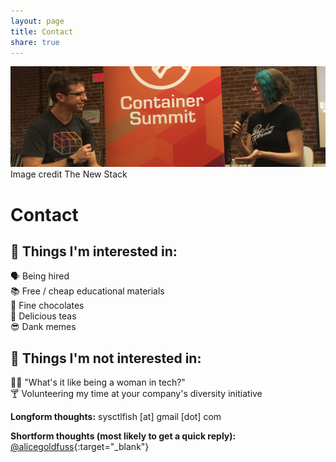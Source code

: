 ```yaml
---
layout: page
title: Contact
share: true
---
```

<img src="/images/contactphoto.png" alt="">
<figcaption>Image credit The New Stack</figcaption>

# Contact

## :tada: Things I'm interested in:

:speaking_head: Being hired  
:books: Free / cheap educational materials  
:chocolate_bar: Fine chocolates  
:tea: Delicious teas  
:sunglasses: Dank memes  

## :no_entry_sign: Things I'm not interested in:
 
:woman_technologist: "What's it like being a woman in tech?"  
:cocktail: Volunteering my time at your company's diversity initiative  

**Longform thoughts:** sysctlfish [at] gmail [dot] com 

**Shortform thoughts (most likely to get a quick reply):** [@alicegoldfuss](http://twitter.com/alicegoldfuss){:target="_blank"}
